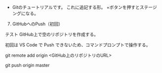 * Gitのチュートリアルです。 これに追記する形。
 +ボタンを押すとステージングになる。

 7. GitHubへのPush（初回）

テスト
GitHub上で空のリポジトリを作成する。

初回は VS Code で Push できないため、コマンドプロンプトで操作する。

git remote add origin <GitHub上のリポジトリのURL>

git push origin master